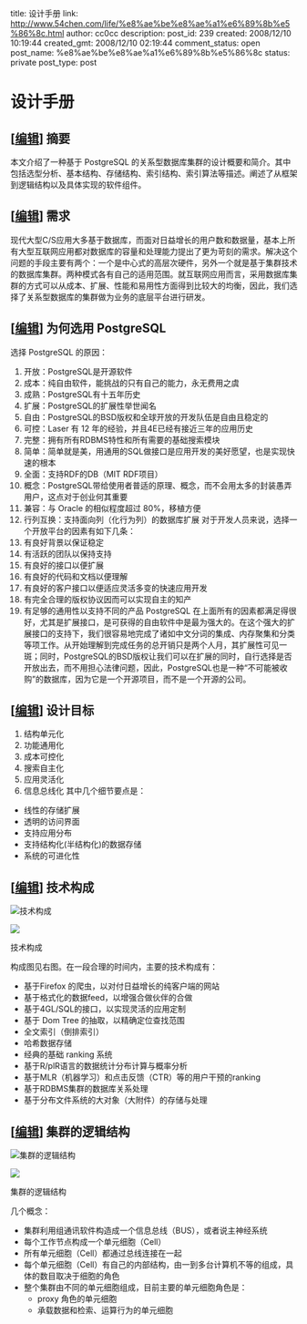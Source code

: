 title: 设计手册
link: http://www.54chen.com/life/%e8%ae%be%e8%ae%a1%e6%89%8b%e5%86%8c.html
author: cc0cc
description: 
post_id: 239
created: 2008/12/10 10:19:44
created_gmt: 2008/12/10 02:19:44
comment_status: open
post_name: %e8%ae%be%e8%ae%a1%e6%89%8b%e5%86%8c
status: private
post_type: post

# 设计手册

## [[编辑](http://10.62.164.49/wiki/index.php?title=%E8%AE%BE%E8%AE%A1%E6%89%8B%E5%86%8C&action=edit&section=1)] 摘要

本文介绍了一种基于 PostgreSQL 的关系型数据库集群的设计概要和简介。其中包括选型分析、基本结构、存储结构、索引结构、索引算法等描述。阐述了从框架到逻辑结构以及具体实现的软件组件。 

## [[编辑](http://10.62.164.49/wiki/index.php?title=%E8%AE%BE%E8%AE%A1%E6%89%8B%E5%86%8C&action=edit&section=2)] 需求

现代大型C/S应用大多基于数据库，而面对日益增长的用户数和数据量，基本上所有大型互联网应用都对数据库的容量和处理能力提出了更为苛刻的需求。解决这个问题的手段主要有两个：一个是中心式的高层次硬件，另外一个就是基于集群技术的数据库集群。两种模式各有自己的适用范围。就互联网应用而言，采用数据库集群的方式可以从成本、扩展、性能和易用性方面得到比较大的均衡，因此，我们选择了关系型数据库的集群做为业务的底层平台进行研发。 

## [[编辑](http://10.62.164.49/wiki/index.php?title=%E8%AE%BE%E8%AE%A1%E6%89%8B%E5%86%8C&action=edit&section=3)] 为何选用 PostgreSQL

选择 PostgreSQL 的原因： 

  1. 开放：PostgreSQL是开源软件
  2. 成本：纯自由软件，能挑战的只有自己的能力，永无费用之虞
  3. 成熟：PostgreSQL有十五年历史
  4. 扩展：PostgreSQL的扩展性举世闻名
  5. 自由：PostgreSQL的BSD版权和全球开放的开发队伍是自由且稳定的
  6. 可控：Laser 有 12 年的经验，并且4E已经有接近三年的应用历史
  7. 完整：拥有所有RDBMS特性和所有需要的基础搜索模块
  8. 简单：简单就是美，用通用的SQL做接口是应用开发的美好愿望，也是实现快速的根本
  9. 全面：支持RDF的DB（MIT RDF项目）
  10. 概念：PostgreSQL带给使用者普适的原理、概念，而不会用太多的封装愚弄用户，这点对于创业何其重要
  11. 兼容：与 Oracle 的相似程度超过 80%，移植方便
  12. 行列互换：支持面向列（化行为列）的数据库扩展
对于开发人员来说，选择一个开放平台的因素有如下几条： 
  1. 有良好背景以保证稳定
  2. 有活跃的团队以保持支持
  3. 有良好的接口以便扩展
  4. 有良好的代码和文档以便理解
  5. 有良好的客户接口以便适应灵活多变的快速应用开发
  6. 有完全合理的版权协议因而可以实现自主的知产
  7. 有足够的通用性以支持不同的产品
PostgreSQL 在上面所有的因素都满足得很好，尤其是扩展接口，是可获得的自由软件中是最为强大的。在这个强大的扩展接口的支持下，我们很容易地完成了诸如中文分词的集成、内存聚集和分类等项工作。从开始理解到完成任务的总开销只是两个人月，其扩展性可见一斑；同时，PostgreSQL的BSD版权让我们可以在扩展的同时，自行选择是否开放出去，而不用担心法律问题，因此，PostgreSQL也是一种“不可能被收购”的数据库，因为它是一个开源项目，而不是一个开源的公司。 

## [[编辑](http://10.62.164.49/wiki/index.php?title=%E8%AE%BE%E8%AE%A1%E6%89%8B%E5%86%8C&action=edit&section=4)] 设计目标 

  1. 结构单元化
  2. 功能通用化
  3. 成本可控化
  4. 搜索自主化
  5. 应用灵活化
  6. 信息总线化
其中几个细节要点是： 
  * 线性的存储扩展
  * 透明的访问界面
  * 支持应用分布
  * 支持结构化(半结构化)的数据存储
  * 系统的可进化性

## [[编辑](http://10.62.164.49/wiki/index.php?title=%E8%AE%BE%E8%AE%A1%E6%89%8B%E5%86%8C&action=edit&section=5)] 技术构成

![技术构成](http://10.62.164.49/wiki/images/thumb/0/03/Tech_point.png/400px-Tech_point.png)

![](http://10.62.164.49/wiki/skins/common/images/magnify-clip.png)

技术构成

构成图见右图。在一段合理的时间内，主要的技术构成有： 

  * 基于Firefox 的爬虫，以对付日益增长的纯客户端的网站
  * 基于格式化的数据feed，以增强合做伙伴的合做
  * 基于4GL/SQL的接口，以实现灵活的应用定制
  * 基于 Dom Tree 的抽取，以精确定位查找范围
  * 全文索引（倒排索引）
  * 哈希数据存储
  * 经典的基础 ranking 系统
  * 基于R/plR语言的数据统计分布计算与概率分析
  * 基于MLR（机器学习）和点击反馈（CTR）等的用户干预的ranking
  * 基于RDBMS集群的数据库关系处理
  * 基于分布文件系统的大对象（大附件）的存储与处理

## [[编辑](http://10.62.164.49/wiki/index.php?title=%E8%AE%BE%E8%AE%A1%E6%89%8B%E5%86%8C&action=edit&section=6)] 集群的逻辑结构

![集群的逻辑结构](http://10.62.164.49/wiki/images/thumb/2/22/PgCluster_logic_arch.png/400px-PgCluster_logic_arch.png)

![](http://10.62.164.49/wiki/skins/common/images/magnify-clip.png)

集群的逻辑结构

几个概念： 

  * 集群利用组通讯软件构造成一个信息总线（BUS），或者说主神经系统
  * 每个工作节点构成一个单元细胞（Cell）
  * 所有单元细胞（Cell）都通过总线连接在一起
  * 每个单元细胞（Cell）有自己的内部结构，由一到多台计算机不等的组成，具体的数目取决于细胞的角色
  * 整个集群由不同的单元细胞组成，目前主要的单元细胞角色是： 
    * proxy 角色的单元细胞
    * 承载数据和检索、运算行为的单元细胞